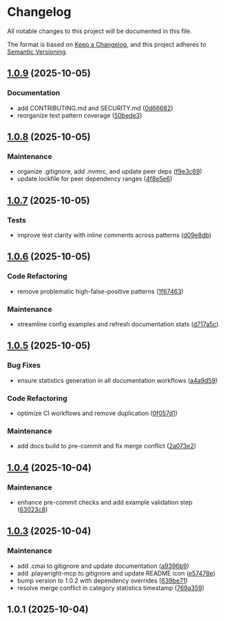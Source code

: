 # Changelog

All notable changes to this project will be documented in this file.

The format is based on [Keep a Changelog](https://keepachangelog.com/en/1.0.0/),
and this project adheres to [Semantic Versioning](https://semver.org/spec/v2.0.0.html).



## [1.0.9](https://github.com/alexwhin/redactum/compare/v1.0.8...v1.0.9) (2025-10-05)

### Documentation

* add CONTRIBUTING.md and SECURITY.md ([0d66682](https://github.com/alexwhin/redactum/commit/0d666825352cd95c0ae1a39cd86da5ee4ae41dfe))
* reorganize test pattern coverage ([50bede3](https://github.com/alexwhin/redactum/commit/50bede3f69c151049cda1c1054505b6d3b7be4c0))

## [1.0.8](https://github.com/alexwhin/redactum/compare/v1.0.7...v1.0.8) (2025-10-05)

### Maintenance

* organize .gitignore, add .nvmrc, and update peer deps ([f9e3c69](https://github.com/alexwhin/redactum/commit/f9e3c693f2ee7b9500a770abc53c65910a6e852d))
* update lockfile for peer dependency ranges ([4f8e5e6](https://github.com/alexwhin/redactum/commit/4f8e5e6929540e840f07a0f3a3192b2e7597f97c))

## [1.0.7](https://github.com/alexwhin/redactum/compare/v1.0.6...v1.0.7) (2025-10-05)

### Tests

* improve test clarity with inline comments across patterns ([d09e8db](https://github.com/alexwhin/redactum/commit/d09e8db0155f7bc613a5f4512633f08b654149d4))

## [1.0.6](https://github.com/alexwhin/redactum/compare/v1.0.5...v1.0.6) (2025-10-05)

### Code Refactoring

* remove problematic high-false-positive patterns ([1f67463](https://github.com/alexwhin/redactum/commit/1f67463ee4096cf7cb393ce3c60c5cbfb75e15ae))

### Maintenance

* streamline config examples and refresh documentation stats ([d717a5c](https://github.com/alexwhin/redactum/commit/d717a5c9cb3ea08aaa573083c29108c7aac7881f))

## [1.0.5](https://github.com/alexwhin/redactum/compare/v1.0.4...v1.0.5) (2025-10-05)

### Bug Fixes

* ensure statistics generation in all documentation workflows ([a4a9d59](https://github.com/alexwhin/redactum/commit/a4a9d59b49cb1d7133fc5c6d021994e416a24978))

### Code Refactoring

* optimize CI workflows and remove duplication ([0f057d1](https://github.com/alexwhin/redactum/commit/0f057d1f51e5aec631fc40085ec8b1ae7f3b19da))

### Maintenance

* add docs build to pre-commit and fix merge conflict ([2a073e2](https://github.com/alexwhin/redactum/commit/2a073e20f6a29ac6a9fc834da0e045df7b954d4d))

## [1.0.4](https://github.com/alexwhin/redactum/compare/v1.0.3...v1.0.4) (2025-10-04)

### Maintenance

* enhance pre-commit checks and add example validation step ([63023c8](https://github.com/alexwhin/redactum/commit/63023c8daee327b5667618e6bb5075af48976a97))

## [1.0.3](https://github.com/alexwhin/redactum/compare/v1.0.1...v1.0.3) (2025-10-04)

### Maintenance

* add .cmai to gitignore and update documentation ([a9396b9](https://github.com/alexwhin/redactum/commit/a9396b946f7ecac6fc091da9f8a92ad1d80f3d6c))
* add .playwright-mcp to gitignore and update README icon ([e57478e](https://github.com/alexwhin/redactum/commit/e57478ebd8d3683808aae3535fd5bd5b5c583394))
* bump version to 1.0.2 with dependency overrides ([639be71](https://github.com/alexwhin/redactum/commit/639be710332e2ee80c525f81c80af17d2a8b1bf7))
* resolve merge conflict in category statistics timestamp ([769a359](https://github.com/alexwhin/redactum/commit/769a3590d2051f4956a3fafaf71108c144f6eba1))

## 1.0.1 (2025-10-04)
